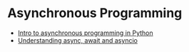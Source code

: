# Asynchronous Programming

- [Intro to asynchronous programming in Python](https://towardsdatascience.com/introduction-to-asynchronous-programming-in-python-3cd190748cd5)
- [Understanding async, await and asyncio](https://towardsdatascience.com/understand-async-await-with-asyncio-for-asynchronous-programming-in-python-e0bc4d25808e)
